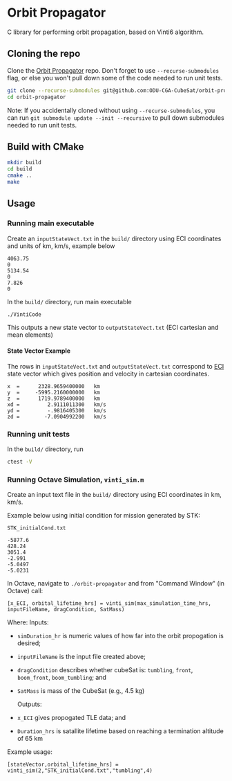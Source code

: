 # Orbit Propagator

C library for performing orbit propagation, based on Vinti6 algorithm.

## Cloning the repo

Clone the [Orbit Propagator](https://github.com/odu-cga-cubesat/orbit-propagator.git) repo. Don't forget to use `--recurse-submodules` flag, or else you won't pull down some of the code needed to run unit tests.

```bash
git clone --recurse-submodules git@github.com:ODU-CGA-CubeSat/orbit-propogator.git
cd orbit-propagator
```

Note: If you accidentally cloned without using `--recurse-submodules`, you can run `git submodule update --init --recursive` to pull down submodules needed to run unit tests.

## Build with CMake

```bash
mkdir build
cd build
cmake ..
make
```

## Usage

### Running main executable

Create an `inputStateVect.txt` in the `build/` directory using ECI coordinates and units of km, km/s, example below

```
4063.75
0
5134.54
0
7.826
0
```

In the `build/` directory, run main executable

```bash
./VintiCode
```

This outputs a new state vector to `outputStateVect.txt` (ECI cartesian and mean elements)

#### State Vector Example

The rows in `inputStateVect.txt` and `outputStateVect.txt` correspond to [ECI](https://en.wikipedia.org/wiki/Earth-centered_inertial) state vector which gives position and velocity in cartesian coordinates.
```
x  =      2328.9659400000   km
y  =     -5995.2160000000   km
z  =      1719.9789400000   km
xd =         2.9111011300   km/s
yd =         -.9816405300   km/s
zd =        -7.0904992200   km/s
```

### Running unit tests

In the `build/` directory, run

```bash
ctest -V
```

### Running Octave Simulation, `vinti_sim.m`

Create an input text file in the `build/` directory using ECI coordinates in km, km/s.

Example below using initial condition for mission generated by STK:

`STK_initialCond.txt`

```
-5877.6
428.24
3051.4
-2.991
-5.0497
-5.0231
```

In Octave, navigate to `./orbit-propagator` and from "Command Window" (in Octave) call:

`[x_ECI, orbital_lifetime_hrs] = vinti_sim(max_simulation_time_hrs, inputFileName, dragCondition, SatMass)`

Where:
  Inputs:
  
- `simDuration_hr` is numeric values of how far into the orbit propogation is desired;
- `inputFileName` is the input file created above;
- `dragCondition` describes whether cubeSat is: `tumbling`, `front`, `boom_front`, `boom_tumbling`; and
- `SatMass` is mass of the CubeSat (e.g., 4.5 kg)

  Outputs:
- `x_ECI` gives propogated TLE data; and
- `Duration_hrs` is satallite lifetime based on reaching a termination altitude of 65 km

Example usage:

`[stateVector,orbital_lifetime_hrs] = vinti_sim(2,"STK_initialCond.txt","tumbling",4)`
